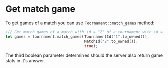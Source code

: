 # Get match game

To get games of a match you can use `Toornament::match_games` method:

```rust
/// Get match games of a match with id = "2" of a tournament with id = "1"
let games = toornament.match_games(TournamentId("1".to_owned()),
                                   MatchId("2".to_owned()),
                                   true);
```

The third boolean parameter determines should the server also return game stats in it's answer.
